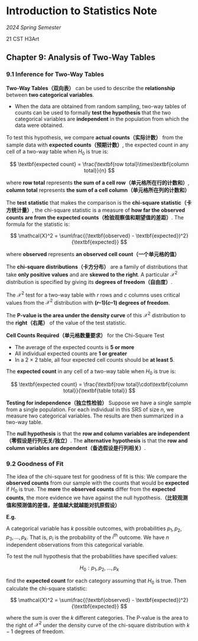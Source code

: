 # Introduction to Statistics Note

*2024 Spring Semester*

$\text{21 CST H3Art}$

## Chapter 9: Analysis of Two-Way Tables

### 9.1 Inference for Two-Way Tables

**Two-Way Tables（双向表）** can be used to describe the **relationship** between **two categorical variables**. 
- When the data are obtained from random sampling, two-way tables of counts can be used to formally **test the hypothesis** that the two categorical variables are **independent** in the population from which the data were obtained.

To test this hypothesis, we compare **actual counts（实际计数）** from the sample data with **expected counts（预期计数）**, the expected count in any cell of a two-way table when $H_0$ is true is:

$$
\textbf{expected count} = \frac{\textbf{row total}\times\textbf{column total}}{n}
$$

where $\textbf{row total}$ represents **the sum of a cell row（单元格所在行的计数和）**, $\textbf{column total}$ represents **the sum of a cell column（单元格所在列的计数和）**

The **test statistic** that makes the comparison is the **chi-square statistic（卡方统计量）**, the chi-square statistic is a measure of **how far the observed counts are from the expected counts（检验观察值和期望值的差距）**. The formula for the statistic is:

$$
\mathcal{X}^2 = \sum\frac{(\textbf{observed} - \textbf{expected})^2}{\textbf{expected}}
$$

where $\textbf{observed}$ represents **an observed cell count（一个单元格的值）**

The **chi-square distributions（卡方分布）** are a family of distributions that take **only positive values** and are **skewed to the right**. A particular $\mathcal{X}^2$ distribution is specified by giving its **degrees of freedom（自由度）**.

The $\mathcal{X}^2$ test for a two-way table with $r$ rows and $c$ columns uses critical values from the $\mathcal{X}^2$ distribution with **$(r – 1)(c – 1)$ degrees of freedom**.

The **P-value is the area under the density curve** of this $\mathcal{X}^2$ distribution to the **right（右尾）** of the value of the test statistic.

**Cell Counts Required（单元格数量要求）** for the Chi-Square Test
- The average of the expected counts is **$5$ or more**
- All individual expected counts are **$1$ or greater**
- In a 2 × 2 table, all four expected cell counts should be **at least 5**.

The **expected count** in any cell of a two-way table when $H_0$ is true is:

$$
\textbf{expected count} = \frac{\textbf{row total}\cdot\textbf{column total}}{\textbf{table total}}
$$

**Testing for independence（独立性检验）**
Suppose we have a single sample from a single population. For each individual in this SRS of size $n$, we measure two categorical variables. The results are then summarized in a two-way table.

The **null hypothesis** is that the **row and column variables are independent（零假设是行列无关/独立）**. The **alternative hypothesis** is that the **row and column variables are dependent（备选假设是行列相关）**.

### 9.2 Goodness of Fit

The idea of the chi-square test for goodness of fit is this: 
We compare the **observed counts** from our sample with the counts that would be **expected** if $H_0$ is true. 
The **more** the **observed counts** differ from the **expected counts**, the more evidence we have against the null hypothesis.**（比较观测值和预测值的差值，差值越大就越能对抗原假设）**

**E.g.**

A categorical variable has $k$ possible outcomes, with probabilities $p_1, p_2, p_3, \dots , p_k$. That is, $p_i$ is the probability of the $i^{\text{th}}$ outcome. We have $n$ independent observations from this categorical variable.

To test the null hypothesis that the probabilities have specified values:

$$
H_0: p_1, p_2, \dots, p_k
$$

find the **expected count** for each category assuming that $H_0$ is true. Then calculate the chi-square statistic:

$$
\mathcal{X}^2 = \sum\frac{(\textbf{observed} - \textbf{expected})^2}{\textbf{expected}}
$$

where the sum is over the $k$ different categories. The P-value is the area to the right of $\mathcal{X}^2$ under the density curve of the chi-square distribution with $k-1$ degrees of freedom.
